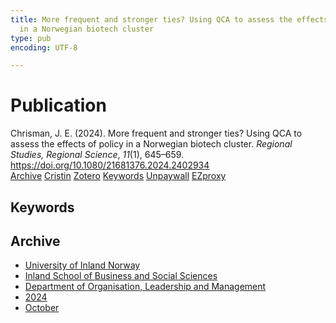 ```yaml
---
title: More frequent and stronger ties? Using QCA to assess the effects of policy
  in a Norwegian biotech cluster
type: pub
encoding: UTF-8

---
```

<h1>Publication</h1>
<article id="csl-bib-container-TLA24RMD" class="csl-bib-container">
  <div class="csl-bib-body"> <div class="csl-entry">Chrisman, J. E. (2024). More frequent and stronger ties? Using QCA to assess the effects of policy in a Norwegian biotech cluster. <i>Regional Studies, Regional Science</i>, <i>11</i>(1), 645–659. <a href="https://doi.org/10.1080/21681376.2024.2402934">https://doi.org/10.1080/21681376.2024.2402934</a></div> </div>
  <div class="csl-bib-buttons">
    <a href="#taxonomy-article-TLA24RMD" alt="archive" class="csl-bib-button">Archive</a>
    <a href="https://app.cristin.no/results/show.jsf?id=2309475" alt="Cristin" class="csl-bib-button">Cristin</a>
    <a href="http://zotero.org/groups/5881554/items/TLA24RMD" alt="Zotero" class="csl-bib-button">Zotero</a>
    <a href="#keywords-article-TLA24RMD" alt="keywords" class="csl-bib-button">Keywords</a>
    <a href="https://doi.org/10.1080/21681376.2024.2402934" alt="Unpaywall" class="csl-bib-button">Unpaywall</a>
    <a href="https://doi.org/10.1080/21681376.2024.2402934" alt="EZproxy" class="csl-bib-button">EZproxy</a>
  </div>
  <div id="csl-bib-meta-container-TLA24RMD"></div>
</article>
<div id="csl-bib-meta-TLA24RMD" class="csl-bib-meta">
  <article id="keywords-article-TLA24RMD" class="keywords-article">
    <h1>Keywords</h1>
    
  </article>
  <article id="taxonomy-article-TLA24RMD" class="taxonomy-article">
    <h1>Archive</h1>
    <ul>
      <li>
        <a href="/en/archive/?key=3DCRN523">University of Inland Norway</a>
      </li>
      <li>
        <a href="/en/archive/?key=DU8Q9LN9">Inland School of Business and Social Sciences</a>
      </li>
      <li>
        <a href="/en/archive/?key=4LUWR3ZM">Department of Organisation, Leadership and Management</a>
      </li>
      <li>
        <a href="/en/archive/?key=TY5PNNUR">2024</a>
      </li>
      <li>
        <a href="/en/archive/?key=CY2FPFRV">October</a>
      </li>
    </ul>
  </article>
</div>
